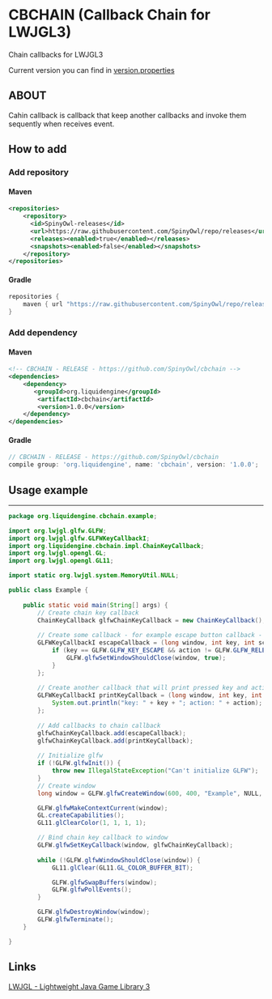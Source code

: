 # CBCHAIN (Callback Chain for LWJGL3)

Chain callbacks for LWJGL3

Current version you can find in [version.properties](version.properties)

## ABOUT
Cahin callback is callback that keep another callbacks and invoke them sequently when receives event. 

## How to add
### Add repository
#### Maven
```xml
<repositories>
    <repository>
      <id>SpinyOwl-releases</id>
      <url>https://raw.githubusercontent.com/SpinyOwl/repo/releases</url>
      <releases><enabled>true</enabled></releases>
      <snapshots><enabled>false</enabled></snapshots>
    </repository>
</repositories>
```
#### Gradle
```groovy
repositories {
    maven { url "https://raw.githubusercontent.com/SpinyOwl/repo/releases" }
}
```
### Add dependency
#### Maven
```xml
<!-- CBCHAIN - RELEASE - https://github.com/SpinyOwl/cbchain -->
<dependencies>
    <dependency>
       <groupId>org.liquidengine</groupId>
        <artifactId>cbchain</artifactId>
        <version>1.0.0</version>
    </dependency>
</dependencies>
 ```
#### Gradle
  ```groovy
// CBCHAIN - RELEASE - https://github.com/SpinyOwl/cbchain
compile group: 'org.liquidengine', name: 'cbchain', version: '1.0.0';
  ```


## Usage example
-------

```java
package org.liquidengine.cbchain.example;

import org.lwjgl.glfw.GLFW;
import org.lwjgl.glfw.GLFWKeyCallbackI;
import org.liquidengine.cbchain.impl.ChainKeyCallback;
import org.lwjgl.opengl.GL;
import org.lwjgl.opengl.GL11;

import static org.lwjgl.system.MemoryUtil.NULL;

public class Example {
    
    public static void main(String[] args) {
        // Create chain key callback
        ChainKeyCallback glfwChainKeyCallback = new ChainKeyCallback();
        
        // Create some callback - for example escape button callback - to exit from app 
        GLFWKeyCallbackI escapeCallback = (long window, int key, int scancode, int action, int mods) -> {
            if (key == GLFW.GLFW_KEY_ESCAPE && action != GLFW.GLFW_RELEASE) {
                GLFW.glfwSetWindowShouldClose(window, true);
            }
        };
        
        // Create another callback that will print pressed key and action
        GLFWKeyCallbackI printKeyCallback = (long window, int key, int scancode, int action, int mods) -> {
            System.out.println("key: " + key + "; action: " + action);
        };
        
        // Add callbacks to chain callback
        glfwChainKeyCallback.add(escapeCallback);
        glfwChainKeyCallback.add(printKeyCallback);
        
        // Initialize glfw
        if (!GLFW.glfwInit()) {
            throw new IllegalStateException("Can't initialize GLFW");
        }
        // Create window
        long window = GLFW.glfwCreateWindow(600, 400, "Example", NULL, NULL);

        GLFW.glfwMakeContextCurrent(window);
        GL.createCapabilities();
        GL11.glClearColor(1, 1, 1, 1);

        // Bind chain key callback to window
        GLFW.glfwSetKeyCallback(window, glfwChainKeyCallback);
        
        while (!GLFW.glfwWindowShouldClose(window)) {
            GL11.glClear(GL11.GL_COLOR_BUFFER_BIT);

            GLFW.glfwSwapBuffers(window);
            GLFW.glfwPollEvents();
        }

        GLFW.glfwDestroyWindow(window);
        GLFW.glfwTerminate();
    }

}
```

Links
-------------------------------
[LWJGL - Lightweight Java Game Library 3](https://github.com/LWJGL/lwjgl3)
